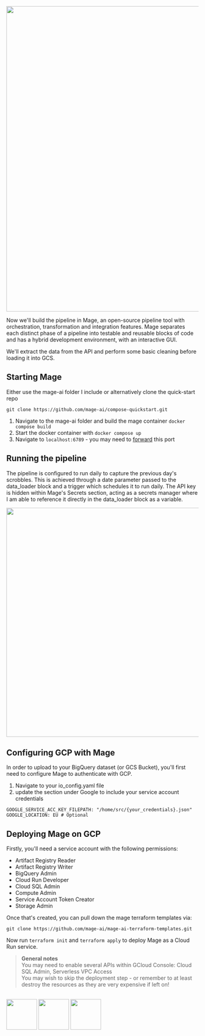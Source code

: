 <p align="center">
 <picture>
 <img src="https://github.com/jackv-murray/lastfm_scrobble_analysis/blob/main/assets/section%204.png" width="800">
 </picture>
 </p>

Now we'll build the pipeline in Mage, an open-source pipeline tool with orchestration, transformation and integration features. Mage separates each distinct phase of a pipeline into testable and reusable blocks of code and has a hybrid development environment, with an interactive GUI. 

We'll extract the data from the API and perform some basic cleaning before loading it into GCS.

## Starting Mage

Either use the mage-ai folder I include or alternatively clone the quick-start repo

```git clone https://github.com/mage-ai/compose-quickstart.git```

1. Navigate to the mage-ai folder and build the mage container ```docker compose build```
2. Start the docker container with ```docker compose up```
3. Navigate to ```localhost:6789``` - you may need to [forward](https://code.visualstudio.com/docs/remote/ssh) this port

## Running the pipeline

The pipeline is configured to run daily to capture the previous day's scrobbles. This is achieved through a date parameter passed to the data_loader block and a trigger which schedules it to run daily. The API key is hidden within Mage's Secrets section,
acting as a secrets manager where I am able to reference it directly in the data_loader block as a variable. 

<p align="center">
 <picture>
 <img src="https://github.com/jackv-murray/lastfm-scrobble-analysis/assets/102922713/4c654188-f61a-4643-a293-443cdde929d6" width="600">
 </picture>
 </p>


 

## Configuring GCP with Mage

In order to upload to your BigQuery dataset (or GCS Bucket), you'll first need to configure Mage to authenticate with GCP. 
1. Navigate to your io_config.yaml file
2. update the section under Google to include your service account credentials


```
GOOGLE_SERVICE_ACC_KEY_FILEPATH: "/home/src/{your_credentials}.json"
GOOGLE_LOCATION: EU # Optional
```

## Deploying Mage on GCP 
Firstly, you'll need a service account with the following permissions:
* Artifact Registry Reader
* Artifact Registry Writer
* BigQuery Admin
* Cloud Run Developer
* Cloud SQL Admin
* Compute Admin
* Service Account Token Creator
* Storage Admin

Once that's created, you can pull down the mage terraform templates via:

```git clone https://github.com/mage-ai/mage-ai-terraform-templates.git```

Now run `terraform init` and `terraform apply` to deploy Mage as a Cloud Run service.

> **General notes**  <br/>
>  You may need to enable several APIs within GCloud Console: Cloud SQL Admin, Serverless VPC Access <br/>
>  You may wish to skip the deployment step - or remember to at least destroy the resources as they are very expensive if left on! <br/>






## 
[<img src="https://github.com/jackv-murray/lastfm_scrobble_analysis/blob/main/assets/back.png" width="80">](https://github.com/jackv-murray/lastfm_scrobble_analysis/blob/main/reproducibility/lastfm_api.md)
[<img src="https://github.com/jackv-murray/lastfm_scrobble_analysis/blob/main/assets/home.png" width="80">](https://github.com/jackv-murray/lastfm_scrobble_analysis)
[<img src="https://github.com/jackv-murray/lastfm_scrobble_analysis/blob/main/assets/next.png" width="80">](https://github.com/jackv-murray/lastfm_scrobble_analysis)

